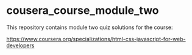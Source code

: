 # cousera_course_module_two
This repository contains module two quiz solutions for the course: 

https://www.coursera.org/specializations/html-css-javascript-for-web-developers
